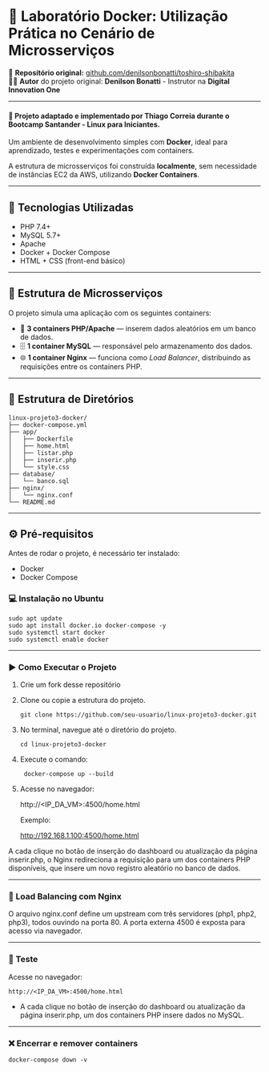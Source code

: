 # 🐳 Laboratório Docker: Utilização Prática no Cenário de Microsserviços

🔗 **Repositório original:** [github.com/denilsonbonatti/toshiro-shibakita](https://github.com/denilsonbonatti/toshiro-shibakita)  
👨‍🏫 **Autor** do projeto original: **Denilson Bonatti** - Instrutor na **Digital Innovation One**

---
   
#### 📌  Projeto adaptado e implementado por **Thiago Correia** durante o Bootcamp Santander - Linux para Iniciantes.

Um ambiente de desenvolvimento simples com **Docker**, ideal para aprendizado, testes e experimentações com containers.


A estrutura de microsserviços foi construída **localmente**, sem necessidade de instâncias EC2 da AWS, utilizando **Docker Containers**.

---

## 🚀 Tecnologias Utilizadas

- PHP 7.4+
- MySQL 5.7+
- Apache
- Docker + Docker Compose
- HTML + CSS (front-end básico)

---

## 🧱 Estrutura de Microsserviços

O projeto simula uma aplicação com os seguintes containers:

- 🧩 **3 containers PHP/Apache** — inserem dados aleatórios em um banco de dados.
- 🗄️ **1 container MySQL** — responsável pelo armazenamento dos dados.
- 🌐 **1 container Nginx** — funciona como *Load Balancer*, distribuindo as requisições entre os containers PHP.

---

## 📁 Estrutura de Diretórios

    linux-projeto3-docker/
    ├── docker-compose.yml
    ├── app/
    │   ├── Dockerfile
    │   ├── home.html
    │   ├── listar.php
    │   ├── inserir.php
    │   └── style.css
    ├── database/
    │   └── banco.sql
    ├── nginx/
    │   └── nginx.conf
    └── README.md

---

## ⚙️ Pré-requisitos

Antes de rodar o projeto, é necessário ter instalado:

- Docker
- Docker Compose

### 💻 Instalação no Ubuntu

    sudo apt update
    sudo apt install docker.io docker-compose -y
    sudo systemctl start docker
    sudo systemctl enable docker

---

### ▶️ Como Executar o Projeto

1. Crie um fork desse repositório

2. Clone ou copie a estrutura do projeto.
    
    ```
    git clone https://github.com/seu-usuario/linux-projeto3-docker.git

3. No terminal, navegue até o diretório do projeto.

    ```
    cd linux-projeto3-docker

4. Execute o comando:

        docker-compose up --build

5. Acesse no navegador:
   
    http://<IP_DA_VM>:4500/home.html

    Exemplo:

    http://192.168.1.100:4500/home.html


A cada clique no botão de inserção do dashboard ou atualização da página inserir.php, o Nginx redireciona a requisição para um dos containers PHP disponíveis, que insere um novo registro aleatório no banco de dados.

---

### 🔄 Load Balancing com Nginx

O arquivo nginx.conf define um upstream com três servidores (php1, php2, php3), todos ouvindo na porta 80.
A porta externa 4500 é exposta para acesso via navegador.

---

### 🧪 Teste

Acesse no navegador:

    http://<IP_DA_VM>:4500/home.html

- A cada clique no botão de inserção do dashboard ou atualização da página inserir.php, um dos containers PHP insere dados no MySQL.

---

### ❌ Encerrar e remover containers

    docker-compose down -v
